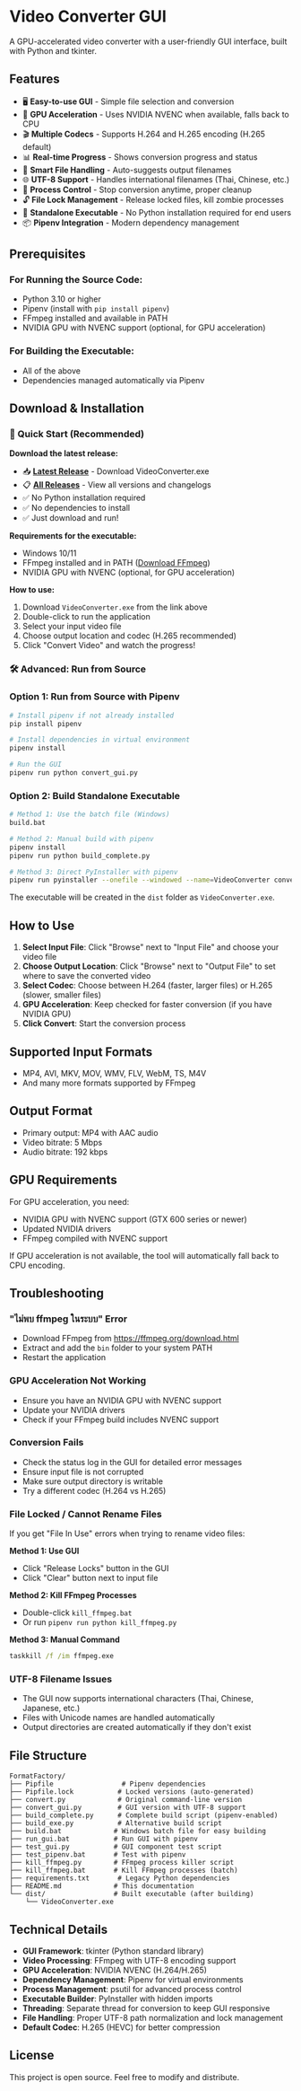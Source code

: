 # Video Converter GUI

A GPU-accelerated video converter with a user-friendly GUI interface, built with Python and tkinter.

## Features

- 🖥️ **Easy-to-use GUI** - Simple file selection and conversion
- 🚀 **GPU Acceleration** - Uses NVIDIA NVENC when available, falls back to CPU
- 🎬 **Multiple Codecs** - Supports H.264 and H.265 encoding (H.265 default)
- 📊 **Real-time Progress** - Shows conversion progress and status
- 📁 **Smart File Handling** - Auto-suggests output filenames
- 🌐 **UTF-8 Support** - Handles international filenames (Thai, Chinese, etc.)
- 🛑 **Process Control** - Stop conversion anytime, proper cleanup
- 🔓 **File Lock Management** - Release locked files, kill zombie processes
- 🔧 **Standalone Executable** - No Python installation required for end users
- 📦 **Pipenv Integration** - Modern dependency management

## Prerequisites

### For Running the Source Code:
- Python 3.10 or higher
- Pipenv (install with `pip install pipenv`)
- FFmpeg installed and available in PATH
- NVIDIA GPU with NVENC support (optional, for GPU acceleration)

### For Building the Executable:
- All of the above
- Dependencies managed automatically via Pipenv

## Download & Installation

### 🚀 Quick Start (Recommended)
**Download the latest release:**
- 📥 **[Latest Release](../../releases/latest)** - Download VideoConverter.exe
- 📋 **[All Releases](../../releases)** - View all versions and changelogs
- ✅ No Python installation required
- ✅ No dependencies to install
- ✅ Just download and run!

**Requirements for the executable:**
- Windows 10/11
- FFmpeg installed and in PATH ([Download FFmpeg](https://ffmpeg.org/download.html))
- NVIDIA GPU with NVENC (optional, for GPU acceleration)

**How to use:**
1. Download `VideoConverter.exe` from the link above
2. Double-click to run the application
3. Select your input video file
4. Choose output location and codec (H.265 recommended)
5. Click "Convert Video" and watch the progress!

### 🛠️ Advanced: Run from Source

### Option 1: Run from Source with Pipenv
```bash
# Install pipenv if not already installed
pip install pipenv

# Install dependencies in virtual environment
pipenv install

# Run the GUI
pipenv run python convert_gui.py
```
### Option 2: Build Standalone Executable
```bash
# Method 1: Use the batch file (Windows)
build.bat

# Method 2: Manual build with pipenv
pipenv install
pipenv run python build_complete.py

# Method 3: Direct PyInstaller with pipenv
pipenv run pyinstaller --onefile --windowed --name=VideoConverter convert_gui.py
```
The executable will be created in the `dist` folder as `VideoConverter.exe`.

## How to Use
1. **Select Input File**: Click "Browse" next to "Input File" and choose your video file
2. **Choose Output Location**: Click "Browse" next to "Output File" to set where to save the converted video
3. **Select Codec**: Choose between H.264 (faster, larger files) or H.265 (slower, smaller files)
4. **GPU Acceleration**: Keep checked for faster conversion (if you have NVIDIA GPU)
5. **Click Convert**: Start the conversion process

## Supported Input Formats

- MP4, AVI, MKV, MOV, WMV, FLV, WebM, TS, M4V
- And many more formats supported by FFmpeg

## Output Format

- Primary output: MP4 with AAC audio
- Video bitrate: 5 Mbps
- Audio bitrate: 192 kbps

## GPU Requirements

For GPU acceleration, you need:
- NVIDIA GPU with NVENC support (GTX 600 series or newer)
- Updated NVIDIA drivers
- FFmpeg compiled with NVENC support

If GPU acceleration is not available, the tool will automatically fall back to CPU encoding.

## Troubleshooting

### "ไม่พบ ffmpeg ในระบบ" Error
- Download FFmpeg from https://ffmpeg.org/download.html
- Extract and add the `bin` folder to your system PATH
- Restart the application

### GPU Acceleration Not Working
- Ensure you have an NVIDIA GPU with NVENC support
- Update your NVIDIA drivers
- Check if your FFmpeg build includes NVENC support

### Conversion Fails
- Check the status log in the GUI for detailed error messages
- Ensure input file is not corrupted
- Make sure output directory is writable
- Try a different codec (H.264 vs H.265)

### File Locked / Cannot Rename Files
If you get "File In Use" errors when trying to rename video files:

**Method 1: Use GUI**
- Click "Release Locks" button in the GUI
- Click "Clear" button next to input file

**Method 2: Kill FFmpeg Processes**
- Double-click `kill_ffmpeg.bat`
- Or run `pipenv run python kill_ffmpeg.py`

**Method 3: Manual Command**
```cmd
taskkill /f /im ffmpeg.exe
```

### UTF-8 Filename Issues
- The GUI now supports international characters (Thai, Chinese, Japanese, etc.)
- Files with Unicode names are handled automatically
- Output directories are created automatically if they don't exist

## File Structure

```
FormatFactory/
├── Pipfile                 # Pipenv dependencies
├── Pipfile.lock           # Locked versions (auto-generated)
├── convert.py             # Original command-line version
├── convert_gui.py         # GUI version with UTF-8 support
├── build_complete.py      # Complete build script (pipenv-enabled)
├── build_exe.py           # Alternative build script
├── build.bat             # Windows batch file for easy building
├── run_gui.bat           # Run GUI with pipenv
├── test_gui.py           # GUI component test script
├── test_pipenv.bat       # Test with pipenv
├── kill_ffmpeg.py        # FFmpeg process killer script
├── kill_ffmpeg.bat       # Kill FFmpeg processes (batch)
├── requirements.txt       # Legacy Python dependencies
├── README.md             # This documentation
└── dist/                 # Built executable (after building)
    └── VideoConverter.exe
```

## Technical Details

- **GUI Framework**: tkinter (Python standard library)
- **Video Processing**: FFmpeg with UTF-8 encoding support
- **GPU Acceleration**: NVIDIA NVENC (H.264/H.265)
- **Dependency Management**: Pipenv for virtual environments
- **Process Management**: psutil for advanced process control
- **Executable Builder**: PyInstaller with hidden imports
- **Threading**: Separate thread for conversion to keep GUI responsive
- **File Handling**: Proper UTF-8 path normalization and lock management
- **Default Codec**: H.265 (HEVC) for better compression

## License

This project is open source. Feel free to modify and distribute.
